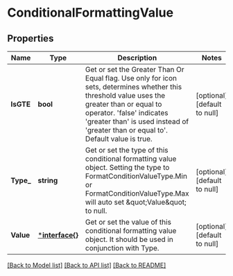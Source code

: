 # ConditionalFormattingValue

## Properties
Name | Type | Description | Notes
------------ | ------------- | ------------- | -------------
**IsGTE** | **bool** | Get or set the Greater Than Or Equal flag. Use only for icon sets, determines    whether this threshold value uses the greater than or equal to operator.    &#39;false&#39; indicates &#39;greater than&#39; is used instead of &#39;greater than or equal    to&#39;.  Default value is true.              | [optional] [default to null]
**Type_** | **string** | Get or set the type of this conditional formatting value object.  Setting      the type to FormatConditionValueType.Min or FormatConditionValueType.Max      will auto set \&quot;Value\&quot; to null.   | [optional] [default to null]
**Value** | [***interface{}**](interface{}.md) | Get or set the value of this conditional formatting value object.  It should     be used in conjunction with Type. | [optional] [default to null]

[[Back to Model list]](../README.md#documentation-for-models) [[Back to API list]](../README.md#documentation-for-api-endpoints) [[Back to README]](../README.md)


